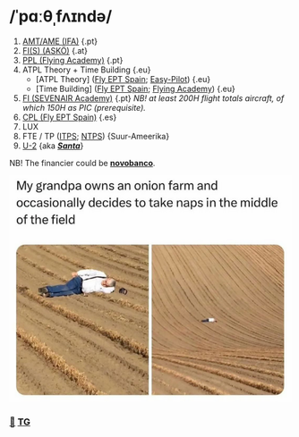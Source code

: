 # /ˈpɑːθˌfʌɪndə/

1. [AMT/AME (IFA)](https://ifa-training.com/courses/aircraft-maintenance-technician/) {.pt}
2. [FI(S) (ASKÖ)](https://www.flugsport-wien.at/gb/segelflug/segelflugausbildung/) {.at}
3. [PPL (Flying Academy)](https://portugal.flyingacademy.com/) {.pt} 
4. ATPL Theory + Time Building {.eu}
   - [ATPL Theory] ([Fly EPT Spain](https://www.flyeptspain.com/atpl-theory-course-online); [Easy-Pilot](https://www.easy-pilot.com/atpl-theory)) {.eu}
   - [Time Building] ([Fly EPT Spain](https://www.flyeptspain.com/); [Flying Academy](https://portugal.flyingacademy.com/timebuilding-in-portimao/)) {.eu}
5. [FI (SEVENAIR Academy)](https://www.sevenair.com/flight-instructor-course) {.pt} *NB! at least 200H flight totals aircraft, of which 150H as PIC (prerequisite).*
6. [CPL (Fly EPT Spain)](https://www.flyeptspain.com/atpl-theory-course-online) {.es}
7. LUX 
8. FTE / TP ([ITPS](https://itpscanada.com/); [NTPS](https://ntps.edu/masters-degree/)) {Suur-Ameerika} 
9. [U-2](https://en.wikipedia.org/wiki/Lockheed_U-2) {aka [_**Santa**_](https://en.wikipedia.org/wiki/Rovaniemi)}

NB! The financier could be [**novobanco**](https://www.novobanco.pt/particulares/credito/credito-pessoal-formacao-estudos).

![goal](./img/life-goal.png)

### [📧](mailto:tor@easa.fi) [TG](https://t.me/easa_fi)
